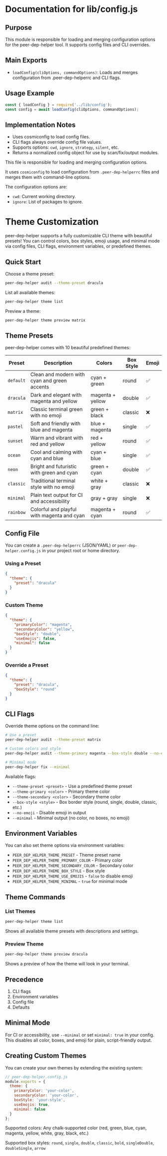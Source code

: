 # Documentation for lib/config.js

## Purpose
This module is responsible for loading and merging configuration options for the peer-dep-helper tool. It supports config files and CLI overrides.

## Main Exports
- `loadConfig(cliOptions, commandOptions)`: Loads and merges configuration from .peer-dep-helperrc and CLI flags.

## Usage Example
```js
const { loadConfig } = require('../lib/config');
const config = await loadConfig(cliOptions, commandOptions);
```

## Implementation Notes
- Uses cosmiconfig to load config files.
- CLI flags always override config file values.
- Supports options: `cwd`, `ignore`, `strategy`, `silent`, etc.
- Returns a normalized config object for use by scan/fix/output modules.

This file is responsible for loading and merging configuration options.

It uses `cosmiconfig` to load configuration from `.peer-dep-helperrc` files and merges them with command-line options.

The configuration options are:

*   `cwd`: Current working directory.
*   `ignore`: List of packages to ignore.

# Theme Customization

peer-dep-helper supports a fully customizable CLI theme with beautiful presets! You can control colors, box styles, emoji usage, and minimal mode via config files, CLI flags, environment variables, or predefined themes.

## Quick Start

Choose a theme preset:
```bash
peer-dep-helper audit --theme-preset dracula
```

List all available themes:
```bash
peer-dep-helper theme list
```

Preview a theme:
```bash
peer-dep-helper theme preview matrix
```

## Theme Presets

peer-dep-helper comes with 10 beautiful predefined themes:

| Preset | Description | Colors | Box Style | Emoji |
|--------|-------------|--------|-----------|-------|
| `default` | Clean and modern with cyan and green accents | cyan + green | round | ✅ |
| `dracula` | Dark and elegant with magenta and yellow | magenta + yellow | double | ✅ |
| `matrix` | Classic terminal green with no emoji | green + black | classic | ❌ |
| `pastel` | Soft and friendly with blue and magenta | blue + magenta | single | ✅ |
| `sunset` | Warm and vibrant with red and yellow | red + yellow | round | ✅ |
| `ocean` | Cool and calming with cyan and blue | cyan + blue | single | ✅ |
| `neon` | Bright and futuristic with green and cyan | green + cyan | double | ✅ |
| `classic` | Traditional terminal style with no emoji | white + gray | classic | ❌ |
| `minimal` | Plain text output for CI and accessibility | gray + gray | single | ❌ |
| `rainbow` | Colorful and playful with magenta and cyan | magenta + cyan | round | ✅ |

## Config File

You can create a `.peer-dep-helperrc` (JSON/YAML) or `peer-dep-helper.config.js` in your project root or home directory.

### Using a Preset
```json
{
  "theme": {
    "preset": "dracula"
  }
}
```

### Custom Theme
```json
{
  "theme": {
    "primaryColor": "magenta",
    "secondaryColor": "yellow",
    "boxStyle": "double",
    "useEmojis": false,
    "minimal": false
  }
}
```

### Override a Preset
```json
{
  "theme": {
    "preset": "dracula",
    "boxStyle": "round"
  }
}
```

## CLI Flags

Override theme options on the command line:

```bash
# Use a preset
peer-dep-helper audit --theme-preset matrix

# Custom colors and style
peer-dep-helper audit --theme-primary magenta --box-style double --no-emoji

# Minimal mode
peer-dep-helper fix --minimal
```

Available flags:
- `--theme-preset <preset>` - Use a predefined theme preset
- `--theme-primary <color>` - Primary theme color
- `--theme-secondary <color>` - Secondary theme color
- `--box-style <style>` - Box border style (round, single, double, classic, etc.)
- `--no-emoji` - Disable emoji in output
- `--minimal` - Minimal output (no color, no boxes, no emoji)

## Environment Variables

You can also set theme options via environment variables:

- `PEER_DEP_HELPER_THEME_PRESET` - Theme preset name
- `PEER_DEP_HELPER_THEME_PRIMARY_COLOR` - Primary color
- `PEER_DEP_HELPER_THEME_SECONDARY_COLOR` - Secondary color
- `PEER_DEP_HELPER_THEME_BOX_STYLE` - Box style
- `PEER_DEP_HELPER_THEME_USE_EMOJIS` - `false` to disable emoji
- `PEER_DEP_HELPER_THEME_MINIMAL` - `true` for minimal mode

## Theme Commands

### List Themes
```bash
peer-dep-helper theme list
```
Shows all available theme presets with descriptions and settings.

### Preview Theme
```bash
peer-dep-helper theme preview dracula
```
Shows a preview of how the theme will look in your terminal.

## Precedence

1. CLI flags
2. Environment variables
3. Config file
4. Defaults

## Minimal Mode

For CI or accessibility, use `--minimal` or set `minimal: true` in your config. This disables all color, boxes, and emoji for plain, script-friendly output.

## Creating Custom Themes

You can create your own themes by extending the existing system:

```javascript
// peer-dep-helper.config.js
module.exports = {
  theme: {
    primaryColor: 'your-color',
    secondaryColor: 'your-color',
    boxStyle: 'your-style',
    useEmojis: true,
    minimal: false
  }
};
```

Supported colors: Any chalk-supported color (red, green, blue, cyan, magenta, yellow, white, gray, black, etc.)

Supported box styles: `round`, `single`, `double`, `classic`, `bold`, `singleDouble`, `doubleSingle`, `arrow`